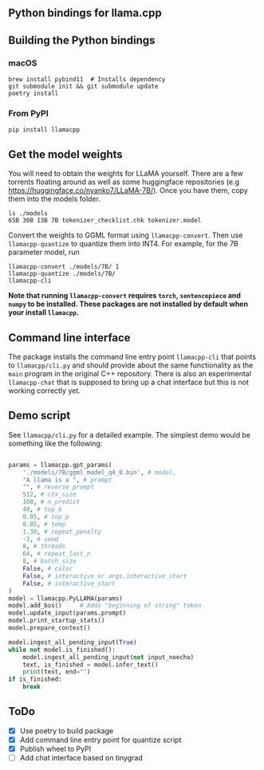 ## Python bindings for llama.cpp

## Building the Python bindings

### macOS

```
brew install pybind11  # Installs dependency
git submodule init && git submodule update
poetry install
```
### From PyPI

```
pip install llamacpp
```

## Get the model weights

You will need to obtain the weights for LLaMA yourself. There are a few torrents floating around as well as some huggingface repositories (e.g https://huggingface.co/nyanko7/LLaMA-7B/). Once you have them, copy them into the models folder.

```
ls ./models
65B 30B 13B 7B tokenizer_checklist.chk tokenizer.model
```

Convert the weights to GGML format using `llamacpp-convert`. Then use `llamacpp-quantize` to quantize them into INT4. For example, for the 7B parameter model, run

```
llamacpp-convert ./models/7B/ 1
llamacpp-quantize ./models/7B/
llamacpp-cli
```

**Note that running `llamacpp-convert` requires `torch`, `sentencepiece` and `numpy` to be installed. These packages are not installed by default when your install `llamacpp`.**

## Command line interface

The package installs the command line entry point `llamacpp-cli` that points to `llamacpp/cli.py` and should provide about the same functionality as the `main` program in the original C++ repository. There is also an experimental `llamacpp-chat` that is supposed to bring up a chat interface but this is not working correctly yet.

## Demo script

See `llamacpp/cli.py` for a detailed example. The simplest demo would be something like the following:

```python

params = llamacpp.gpt_params(
	'./models/7B/ggml_model_q4_0.bin', # model,
	"A llama is a ", # prompt
	"", # reverse_prompt
	512, # ctx_size
	100, # n_predict
	40, # top_k
	0.95, # top_p
	0.85, # temp
	1.30, # repeat_penalty
	-1, # seed
	8, # threads
	64, # repeat_last_n
	8, # batch_size
	False, # color
	False, # interactive or args.interactive_start
	False, # interactive_start
)
model = llamacpp.PyLLAMA(params)
model.add_bos()		# Adds "beginning of string" token
model.update_input(params.prompt)
model.print_startup_stats()
model.prepare_context()

model.ingest_all_pending_input(True)
while not model.is_finished():
	model.ingest_all_pending_input(not input_noecho)
	text, is_finished = model.infer_text()
	print(text, end="")
if is_finished:
	break
```

## ToDo

- [x] Use poetry to build package
- [x] Add command line entry point for quantize script
- [x] Publish wheel to PyPI
- [ ] Add chat interface based on tinygrad
